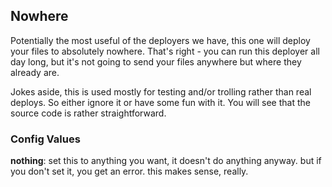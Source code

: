 Nowhere
-------

Potentially the most useful of the deployers we have, this one will deploy your files to absolutely nowhere. That's right - you can run this deployer all day long, but it's not going to send your files anywhere but where they already are.

Jokes aside, this is used mostly for testing and/or trolling rather than real deploys. So either ignore it or have some fun with it. You will see that the source code is rather straightforward.

### Config Values

**nothing**: set this to anything you want, it doesn't do anything anyway. but if you don't set it, you get an error. this makes sense, really.
